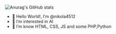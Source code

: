 ![Anurag's GitHub stats](https://github-readme-stats.vercel.app/api?username=nikola4512&show=)

- 👋 Hello World!, I’m @nikola4512
- 👀 I’m interested in AI
- 🌱 I’m know HTML, CSS, JS and some PHP,Python

<!---
nikola4512/nikola4512 is a ✨ special ✨ repository because its `README.md` (this file) appears on your GitHub profile.
You can click the Preview link to take a look at your changes.
--->
